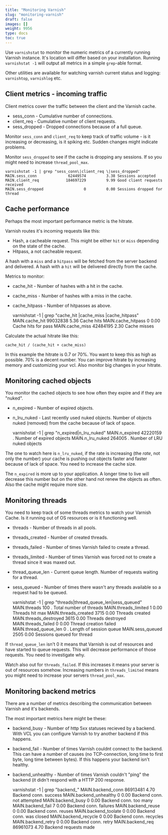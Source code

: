 ```yaml
---
title: "Monitoring Varnish"
slug: "monitoring-varnish"
draft: false
images: []
weight: 9956
type: docs
toc: true
---
```


Use `varnishstat` to monitor the numeric metrics of a currently running Varnish instance. It's location will differ based on your installation. Running `varnishstat -1` will output all metrics in a simple `grep`-able format.

Other utilities are available for watching varnish current status and logging: `varnishtop`, `varnishlog` etc.

## Client metrics - incoming traffic
Client metrics cover the traffic between the client and the Varnish cache. 

- sess_conn - Cumulative number of connections.
- client_req - Cumulative number of client requests.
- sess_dropped - Dropped connections because of a full queue.


Monitor `sess_conn` and `client_req` to keep track of traffic volume - is it increasing or decreasing, is it spiking etc. Sudden changes might indicate problems.

Monitor `sess_dropped` to see if the cache is dropping any sessions. If so you might need to increase `thread_pool_max`.


    varnishstat -1 | grep "sess_conn\|client_req \|sess_dropped"
    MAIN.sess_conn              62449574         3.38 Sessions accepted
    MAIN.client_req            184697229         9.99 Good client requests received
    MAIN.sess_dropped                  0         0.00 Sessions dropped for thread


## Cache performance
Perhaps the most important performance metric is the hitrate.

Varnish routes it's incoming requests like this:

- Hash, a cacheable request. This might be either `hit` or `miss` depending on the state of the cache.
- Hitpass, a not cacheable request.

A hash with a `miss` and a `hitpass` will be fetched from the server backend and delivered. A hash with a `hit` will be delivered directly from the cache.

Metrics to monitor:

- cache_hit - Number of hashes with a hit in the cache.
- cache_miss - Number of hashes with a miss in the cache.
- cache_hitpass - Number of hitpasses as above.


    varnishstat -1 | grep "cache_hit \|cache_miss \|cache_hitpass"
    MAIN.cache_hit              99032838         5.36 Cache hits
    MAIN.cache_hitpass                 0         0.00 Cache hits for pass
    MAIN.cache_miss             42484195         2.30 Cache misses

Calculate the actual hitrate like this:

    cache_hit / (cache_hit + cache_miss)

In this example the hitrate is 0.7 or 70%. You want to keep this as high as possible. 70% is a decent number. You can improve hitrate by increasing memory and customizing your vcl. Also monitor big changes in your hitrate.

## Monitoring cached objects
You monitor the cached objects to see how often they expire and if they are "nuked". 

- n_expired - Number of expired objects. 
- n_lru_nuked - Last recently used nuked objects. Number of objects nuked (removed) from the cache because of lack of space.


    varnishstat -1 | grep "n_expired\|n_lru_nuked"
    MAIN.n_expired              42220159          .   Number of expired objects
    MAIN.n_lru_nuked              264005          .   Number of LRU nuked objects

The one to watch here is `n_lru_nuked`, if the rate is increasing (the _rate_, not only the number) your cache is pushing out objects faster and faster because of lack of space. You need to increase the cache size.

The `n_expired` is more up to your application. A longer time to live will decrease this number but on the other hand not renew the objects as often. Also the cache might require more size.



## Monitoring threads
You need to keep track of some threads metrics to watch your Varnish Cache. Is it running out of OS resources or is it functioning well.

- threads - Number of threads in all pools.
- threads_created - Number of created threads.
- threads_failed - Number of times Varnish failed to create a thread.
- threads_limited - Number of times Varnish was forced not to create a thread since it was maxed out.
- thread_queue_len - Current queue length. Number of requests waiting for a thread.
- sess_queued - Number of times there wasn't any threads available so a request had to be queued.


    varnishstat -1 | grep "threads\|thread_queue_len\|sess_queued"
    MAIN.threads                     100          .   Total number of threads
    MAIN.threads_limited               1         0.00 Threads hit max
    MAIN.threads_created            3715         0.00 Threads created
    MAIN.threads_destroyed          3615         0.00 Threads destroyed
    MAIN.threads_failed                0         0.00 Thread creation failed
    MAIN.thread_queue_len              0          .   Length of session queue
    MAIN.sess_queued                2505         0.00 Sessions queued for thread

If `thread_queue_len` isn't 0 it means that Varnish is out of resources and have started to queue requests. This will decrease performance of those requests. You need to investigate why. 

Watch also out for `threads_failed`. If this increases it means your server is out of resources somehow.  Increasing numbers in `threads_limited` means you might need to increase your servers `thread_pool_max`.


## Monitoring backend metrics
There are a number of metrics describing the communication between Varnish and it's backends. 

The most important metrics here might be these:

- backend_busy - Number of http 5xx statuses recieved by a backend. With VCL you can configure Varnish to try another backend if this happens.
- backend_fail - Number of times Varnish couldnt connect to the backend. This can have a number of causes (no TCP-connection, long time to first byte, long time between bytes). If this happens your backend isn't healthy.
- backend_unhealthy - Number of times Varnish couldn't "ping" the backend (it didn't respond with a HTTP 200 response.


    varnishstat -1 | grep "backend_"
    MAIN.backend_conn           86913481         4.70 Backend conn. success
    MAIN.backend_unhealthy             0         0.00 Backend conn. not attempted
    MAIN.backend_busy                  0         0.00 Backend conn. too many
    MAIN.backend_fail                  7         0.00 Backend conn. failures
    MAIN.backend_reuse                 0         0.00 Backend conn. reuses
    MAIN.backend_toolate               0         0.00 Backend conn. was closed
    MAIN.backend_recycle               0         0.00 Backend conn. recycles
    MAIN.backend_retry                 0         0.00 Backend conn. retry
    MAIN.backend_req            86961073         4.70 Backend requests made



